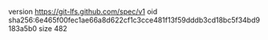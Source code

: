 version https://git-lfs.github.com/spec/v1
oid sha256:6e465f00fec1ae66a8d622cf1c3cce481f13f59dddb3cd18bc5f34bd9183a5b0
size 482

